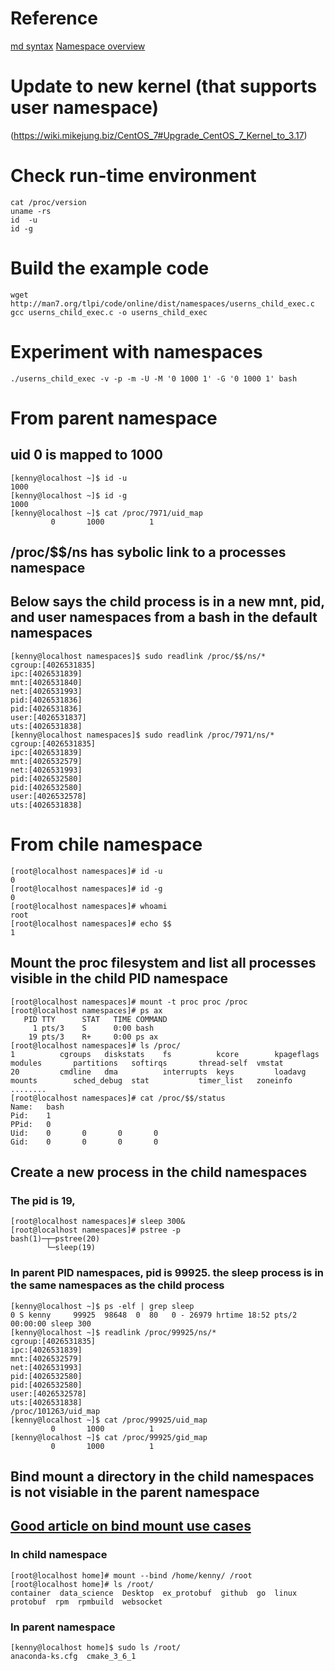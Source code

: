 # Reference
[md syntax](https://help.github.com/articles/basic-writing-and-formatting-syntax/)
[Namespace overview](http://man7.org/linux/man-pages/man7/namespaces.7.html)

# Update to new kernel (that supports user namespace) 
(https://wiki.mikejung.biz/CentOS_7#Upgrade_CentOS_7_Kernel_to_3.17)

# Check run-time environment
```
cat /proc/version
uname -rs
id  -u
id -g 
```

# Build the example code 
```
wget http://man7.org/tlpi/code/online/dist/namespaces/userns_child_exec.c
gcc userns_child_exec.c -o userns_child_exec
```

# Experiment with namespaces
```
./userns_child_exec -v -p -m -U -M '0 1000 1' -G '0 1000 1' bash
```

# From parent namespace
## uid 0 is mapped to 1000
```
[kenny@localhost ~]$ id -u
1000
[kenny@localhost ~]$ id -g
1000
[kenny@localhost ~]$ cat /proc/7971/uid_map 
         0       1000          1
```

## /proc/$$/ns has sybolic link to a processes namespace
## Below says the child process is in a new mnt, pid, and user namespaces from a bash in the default namespaces  
```
[kenny@localhost namespaces]$ sudo readlink /proc/$$/ns/*
cgroup:[4026531835]
ipc:[4026531839]
mnt:[4026531840]
net:[4026531993]
pid:[4026531836]
pid:[4026531836]
user:[4026531837]
uts:[4026531838]
[kenny@localhost namespaces]$ sudo readlink /proc/7971/ns/*
cgroup:[4026531835]
ipc:[4026531839]
mnt:[4026532579]
net:[4026531993]
pid:[4026532580]
pid:[4026532580]
user:[4026532578]
uts:[4026531838]
```
# From chile namespace
```
[root@localhost namespaces]# id -u
0
[root@localhost namespaces]# id -g
0
[root@localhost namespaces]# whoami
root
[root@localhost namespaces]# echo $$
1
```
## Mount the proc filesystem and list all processes visible in the child PID namespace
```
[root@localhost namespaces]# mount -t proc proc /proc
[root@localhost namespaces]# ps ax
   PID TTY      STAT   TIME COMMAND
     1 pts/3    S      0:00 bash
    19 pts/3    R+     0:00 ps ax
[root@localhost namespaces]# ls /proc/
1          cgroups   diskstats    fs          kcore        kpageflags  modules       partitions   softirqs       thread-self  vmstat
20         cmdline   dma          interrupts  keys         loadavg     mounts        sched_debug  stat           timer_list   zoneinfo
........
[root@localhost namespaces]# cat /proc/$$/status
Name:   bash
Pid:    1
PPid:   0
Uid:    0       0       0       0
Gid:    0       0       0       0

```
## Create a new process in the child namespaces
### The pid is 19,  

```
[root@localhost namespaces]# sleep 300&
[root@localhost namespaces]# pstree -p
bash(1)─┬─pstree(20)
        └─sleep(19)

```
### In parent PID namespaces, pid is 99925. the sleep process is in the same namespaces as the child process
```
[kenny@localhost ~]$ ps -elf | grep sleep
0 S kenny     99925  98648  0  80   0 - 26979 hrtime 18:52 pts/2    00:00:00 sleep 300
[kenny@localhost ~]$ readlink /proc/99925/ns/*
cgroup:[4026531835]
ipc:[4026531839]
mnt:[4026532579]
net:[4026531993]
pid:[4026532580]
pid:[4026532580]
user:[4026532578]
uts:[4026531838]
/proc/101263/uid_map
[kenny@localhost ~]$ cat /proc/99925/uid_map 
         0       1000          1
[kenny@localhost ~]$ cat /proc/99925/gid_map 
         0       1000          1
```

## Bind mount a directory in the child namespaces is not visiable in the parent namespace
## [Good article on bind mount use cases](https://unix.stackexchange.com/questions/198590/what-is-a-bind-mount) 
### In child namespace
```
[root@localhost home]# mount --bind /home/kenny/ /root
[root@localhost home]# ls /root/
container  data_science  Desktop  ex_protobuf  github  go  linux  protobuf  rpm  rpmbuild  websocket
```
### In parent namespace
```
[kenny@localhost home]$ sudo ls /root/
anaconda-ks.cfg  cmake_3_6_1
```
